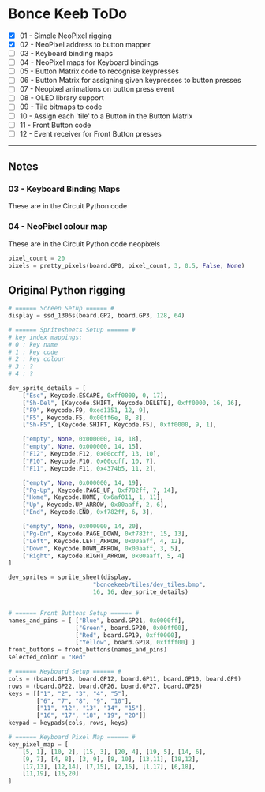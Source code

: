 # Bonce Keeb ToDo

- [X]  01 - Simple NeoPixel rigging
- [X]  02 - NeoPixel address to button mapper
- [ ]  03 - Keyboard binding maps
- [ ]  04 - NeoPixel maps for Keyboard bindings
- [ ]  05 - Button Matrix code to recognise keypresses
- [ ]  06 - Button Matrix for assigning given keypresses to button presses
- [ ]  07 - Neopixel animations on button press event
- [ ]  08 - OLED library support
- [ ]  09 - Tile bitmaps to code
- [ ]  10 - Assign each 'tile' to a Button in the Button Matrix
- [ ]  11 - Front Button code
- [ ]  12 - Event receiver for Front Button presses

-----

## Notes
### 03 - Keyboard Binding Maps
These are in the Circuit Python code

### 04 - NeoPixel colour map
These are in the Circuit Python code
neopixels

```python
pixel_count = 20
pixels = pretty_pixels(board.GP0, pixel_count, 3, 0.5, False, None)
```

## Original Python rigging


```python
# ====== Screen Setup ====== #
display = ssd_1306s(board.GP2, board.GP3, 128, 64)

# ====== Spritesheets Setup ====== #
# key index mappings:
# 0 : key name
# 1 : key code
# 2 : key colour
# 3 : ?
# 4 : ?

dev_sprite_details = [
    ["Esc", Keycode.ESCAPE, 0xff0000, 0, 17],
    ["Sh-Del", [Keycode.SHIFT, Keycode.DELETE], 0xff0000, 16, 16],
    ["F9", Keycode.F9, 0xed1351, 12, 9],
    ["F5", Keycode.F5, 0x00ff6e, 8, 8],
    ["Sh-F5", [Keycode.SHIFT, Keycode.F5], 0xff0000, 9, 1],

    ["empty", None, 0x000000, 14, 18],
    ["empty", None, 0x000000, 14, 15],
    ["F12", Keycode.F12, 0x00ccff, 13, 10],
    ["F10", Keycode.F10, 0x00ccff, 10, 7],
    ["F11", Keycode.F11, 0x4374b5, 11, 2],

    ["empty", None, 0x000000, 14, 19],
    ["Pg-Up", Keycode.PAGE_UP, 0xf782ff, 7, 14],
    ["Home", Keycode.HOME, 0x6af011, 1, 11],
    ["Up", Keycode.UP_ARROW, 0x00aaff, 2, 6],
    ["End", Keycode.END, 0xf782ff, 6, 3],

    ["empty", None, 0x000000, 14, 20],
    ["Pg-Dn", Keycode.PAGE_DOWN, 0xf782ff, 15, 13],
    ["Left", Keycode.LEFT_ARROW, 0x00aaff, 4, 12],
    ["Down", Keycode.DOWN_ARROW, 0x00aaff, 3, 5],
    ["Right", Keycode.RIGHT_ARROW, 0x00aaff, 5, 4]
]

dev_sprites = sprite_sheet(display, 
                        "boncekeeb/tiles/dev_tiles.bmp", 
                        16, 16, dev_sprite_details)


# ====== Front Buttons Setup ====== #
names_and_pins = [ ["Blue", board.GP21, 0x0000ff],
                   ["Green", board.GP20, 0x00ff00],
                   ["Red", board.GP19, 0xff0000],
                   ["Yellow", board.GP18, 0xffff00] ]
front_buttons = front_buttons(names_and_pins)
selected_color = "Red"

# ====== Keyboard Setup ====== #
cols = (board.GP13, board.GP12, board.GP11, board.GP10, board.GP9)
rows = (board.GP22, board.GP26, board.GP27, board.GP28)
keys = [["1", "2", "3", "4", "5"],
        ["6", "7", "8", "9", "10"],
        ["11", "12", "13", "14", "15"],
        ["16", "17", "18", "19", "20"]]
keypad = keypads(cols, rows, keys)

# ====== Keyboard Pixel Map ====== #
key_pixel_map = [
    [5, 1], [10, 2], [15, 3], [20, 4], [19, 5], [14, 6],
    [9, 7], [4, 8], [3, 9], [8, 10], [13,11], [18,12],
    [17,13], [12,14], [7,15], [2,16], [1,17], [6,18],
    [11,19], [16,20]
]
```

